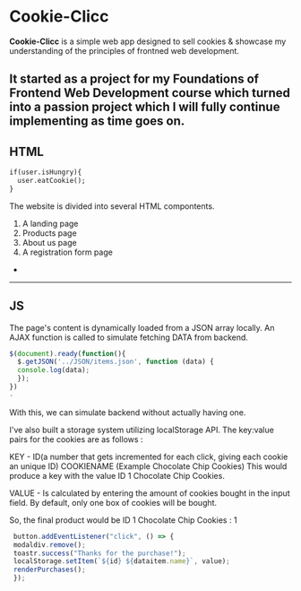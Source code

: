 Cookie-Clicc
===============================
**Cookie-Clicc** is a simple web app designed to sell cookies & showcase my understanding of the principles of frontned web development. 

It started as a project for my Foundations of Frontend Web Development course which turned into a passion project which I will fully continue
implementing as time goes on.
----------


HTML
-------------
```html
if(user.isHungry){
  user.eatCookie();
}
```
The website is divided into several HTML compontents. 

<ol>
  <li>A landing page</li>
  <li>Products page</li>
  <li>About us page</li>
  <li>A registration form page</li>
</ol>

-
----------
JS
-------------
The page's content is dynamically loaded from a JSON array locally. An AJAX function is called to simulate fetching DATA from backend.

```js
$(document).ready(function(){
  $.getJSON('../JSON/items.json', function (data) {
  console.log(data);
  });
})
-
```
With this, we can simulate backend without actually having one.


I've also built a storage system utilizing localStorage API. The key:value pairs for the cookies are as follows :

KEY - ID(a number that gets incremented for each click, giving each cookie an unique ID) COOKIENAME (Example Chocolate Chip Cookies)
This would produce a key with the value ID 1 Chocolate Chip Cookies.

VALUE - Is calculated by entering the amount of cookies bought in the input field. By default, only one box of cookies will be bought.

So, the final product would be ID 1 Chocolate Chip Cookies : 1

```js
 button.addEventListener("click", () => {
 modaldiv.remove();
 toastr.success("Thanks for the purchase!");
 localStorage.setItem(`${id} ${dataitem.name}`, value);
 renderPurchases();
 });

```
